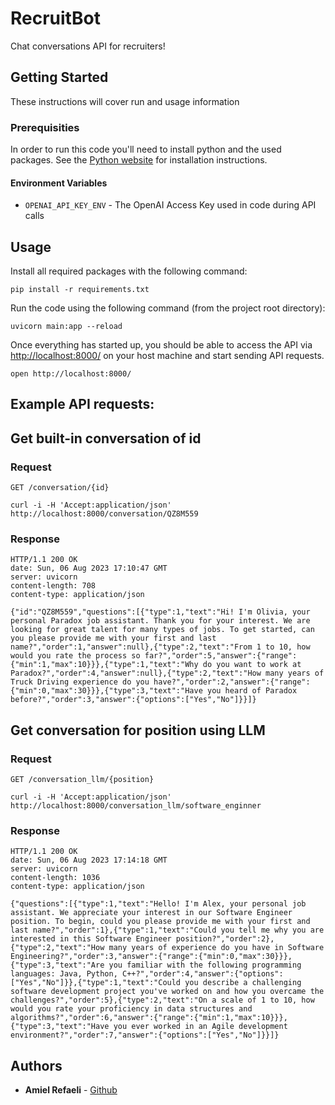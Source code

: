 # RecruitBot

Chat conversations API for recruiters!

## Getting Started

These instructions will cover run and usage information

### Prerequisities

In order to run this code you'll need to install python and the used packages.
See the [Python website](https://www.python.org/downloads/) for installation instructions.

#### Environment Variables

- `OPENAI_API_KEY_ENV` - The OpenAI Access Key used in code during API calls

## Usage

Install all required packages with the following command:

```shell
pip install -r requirements.txt
```

Run the code using the following command (from the project root directory):

```shell
uvicorn main:app --reload
```

Once everything has started up, you should be able to access the API via [http://localhost:8000/](http://localhost:8000/) on your host machine and start sending API requests.

```shell
open http://localhost:8000/
```

## Example API requests:

## Get built-in conversation of id

### Request

`GET /conversation/{id}`

    curl -i -H 'Accept:application/json' http://localhost:8000/conversation/QZ8M559

### Response

    HTTP/1.1 200 OK
    date: Sun, 06 Aug 2023 17:10:47 GMT
    server: uvicorn
    content-length: 708
    content-type: application/json

    {"id":"QZ8M559","questions":[{"type":1,"text":"Hi! I'm Olivia, your personal Paradox job assistant. Thank you for your interest. We are looking for great talent for many types of jobs. To get started, can you please provide me with your first and last name?","order":1,"answer":null},{"type":2,"text":"From 1 to 10, how would you rate the process so far?","order":5,"answer":{"range":{"min":1,"max":10}}},{"type":1,"text":"Why do you want to work at Paradox?","order":4,"answer":null},{"type":2,"text":"How many years of Truck Driving experience do you have?","order":2,"answer":{"range":{"min":0,"max":30}}},{"type":3,"text":"Have you heard of Paradox before?","order":3,"answer":{"options":["Yes","No"]}}]}

## Get conversation for position using LLM

### Request

`GET /conversation_llm/{position}`

    curl -i -H 'Accept:application/json' http://localhost:8000/conversation_llm/software_enginner

### Response

    HTTP/1.1 200 OK
    date: Sun, 06 Aug 2023 17:14:18 GMT
    server: uvicorn
    content-length: 1036
    content-type: application/json

    {"questions":[{"type":1,"text":"Hello! I'm Alex, your personal job assistant. We appreciate your interest in our Software Engineer position. To begin, could you please provide me with your first and last name?","order":1},{"type":1,"text":"Could you tell me why you are interested in this Software Engineer position?","order":2},{"type":2,"text":"How many years of experience do you have in Software Engineering?","order":3,"answer":{"range":{"min":0,"max":30}}},{"type":3,"text":"Are you familiar with the following programming languages: Java, Python, C++?","order":4,"answer":{"options":["Yes","No"]}},{"type":1,"text":"Could you describe a challenging software development project you've worked on and how you overcame the challenges?","order":5},{"type":2,"text":"On a scale of 1 to 10, how would you rate your proficiency in data structures and algorithms?","order":6,"answer":{"range":{"min":1,"max":10}}},{"type":3,"text":"Have you ever worked in an Agile development environment?","order":7,"answer":{"options":["Yes","No"]}}]}

## Authors

- **Amiel Refaeli** - [Github](https://github.com/AmielRe)
